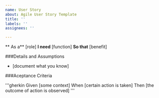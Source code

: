 ```yaml
---
name: User Story
about: Agile User Story Template
title: ''
labels: ''
assignees: ''

---
```


** As a** [role]
**I need** [function]
**So that** [benefit]

###Details and Assumptions
* [document what you know]

###Aceptance Criteria

'''gherkin
Given [some context]
When [certain action is taken]
Then [the outcome of action is observed]
'''
